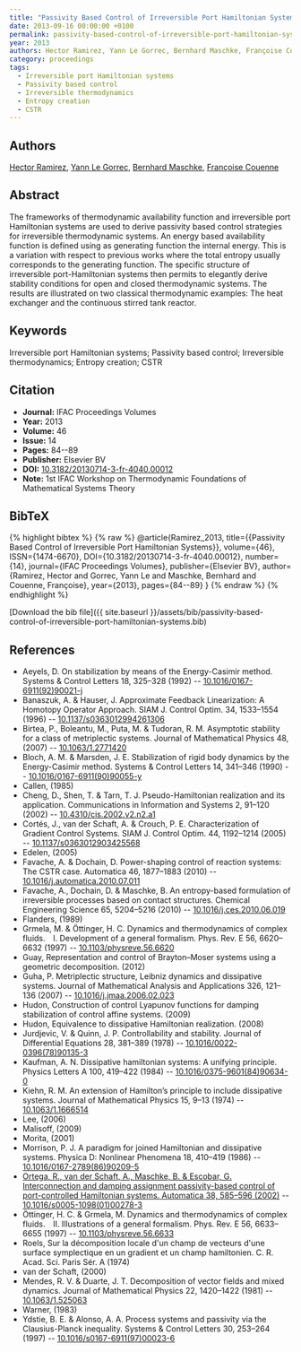 ```yaml
---
title: "Passivity Based Control of Irreversible Port Hamiltonian Systems"
date: 2013-09-16 00:00:00 +0100
permalink: passivity-based-control-of-irreversible-port-hamiltonian-systems
year: 2013
authors: Hector Ramirez, Yann Le Gorrec, Bernhard Maschke, Françoise Couenne
category: proceedings
tags:
  - Irreversible port Hamiltonian systems
  - Passivity based control
  - Irreversible thermodynamics
  - Entropy creation
  - CSTR
---
```

 
## Authors
[Hector Ramirez](authors/hector-ramirez), [Yann Le Gorrec](authors/yann-le-gorrec), [Bernhard Maschke](authors/bernhard-maschke), [Françoise Couenne](authors/francoise-couenne)
 
## Abstract
The frameworks of thermodynamic availability function and irreversible port Hamiltonian systems are used to derive passivity based control strategies for irreversible thermodynamic systems. An energy based availability function is defined using as generating function the internal energy. This is a variation with respect to previous works where the total entropy usually corresponds to the generating function. The specific structure of irreversible port-Hamiltonian systems then permits to elegantly derive stability conditions for open and closed thermodynamic systems. The results are illustrated on two classical thermodynamic examples: The heat exchanger and the continuous stirred tank reactor.
 
## Keywords
Irreversible port Hamiltonian systems; Passivity based control; Irreversible thermodynamics; Entropy creation; CSTR
 
## Citation
- **Journal:** IFAC Proceedings Volumes
- **Year:** 2013
- **Volume:** 46
- **Issue:** 14
- **Pages:** 84--89
- **Publisher:** Elsevier BV
- **DOI:** [10.3182/20130714-3-fr-4040.00012](https://doi.org/10.3182/20130714-3-fr-4040.00012)
- **Note:** 1st IFAC Workshop on Thermodynamic Foundations of Mathematical Systems Theory
 
## BibTeX
{% highlight bibtex %}
{% raw %}
@article{Ramirez_2013,
  title={{Passivity Based Control of Irreversible Port Hamiltonian Systems}},
  volume={46},
  ISSN={1474-6670},
  DOI={10.3182/20130714-3-fr-4040.00012},
  number={14},
  journal={IFAC Proceedings Volumes},
  publisher={Elsevier BV},
  author={Ramirez, Hector and Gorrec, Yann Le and Maschke, Bernhard and Couenne, Françoise},
  year={2013},
  pages={84--89}
}
{% endraw %}
{% endhighlight %}
 
[Download the bib file]({{ site.baseurl }}/assets/bib/passivity-based-control-of-irreversible-port-hamiltonian-systems.bib)
 
## References
- Aeyels, D. On stabilization by means of the Energy-Casimir method. Systems &amp; Control Letters 18, 325–328 (1992) -- [10.1016/0167-6911(92)90021-j](https://doi.org/10.1016/0167-6911(92)90021-j)
- Banaszuk, A. & Hauser, J. Approximate Feedback Linearization: A Homotopy Operator Approach. SIAM J. Control Optim. 34, 1533–1554 (1996) -- [10.1137/s0363012994261306](https://doi.org/10.1137/s0363012994261306)
- Birtea, P., Boleantu, M., Puta, M. & Tudoran, R. M. Asymptotic stability for a class of metriplectic systems. Journal of Mathematical Physics 48, (2007) -- [10.1063/1.2771420](https://doi.org/10.1063/1.2771420)
- Bloch, A. M. & Marsden, J. E. Stabilization of rigid body dynamics by the Energy-Casimir method. Systems &amp; Control Letters 14, 341–346 (1990) -- [10.1016/0167-6911(90)90055-y](https://doi.org/10.1016/0167-6911(90)90055-y)
- Callen, (1985)
- Cheng, D., Shen, T. & Tarn, T. J. Pseudo-Hamiltonian realization and its application. Communications in Information and Systems 2, 91–120 (2002) -- [10.4310/cis.2002.v2.n2.a1](https://doi.org/10.4310/cis.2002.v2.n2.a1)
- Cortés, J., van der Schaft, A. & Crouch, P. E. Characterization of Gradient Control Systems. SIAM J. Control Optim. 44, 1192–1214 (2005) -- [10.1137/s0363012903425568](https://doi.org/10.1137/s0363012903425568)
- Edelen, (2005)
- Favache, A. & Dochain, D. Power-shaping control of reaction systems: The CSTR case. Automatica 46, 1877–1883 (2010) -- [10.1016/j.automatica.2010.07.011](https://doi.org/10.1016/j.automatica.2010.07.011)
- Favache, A., Dochain, D. & Maschke, B. An entropy-based formulation of irreversible processes based on contact structures. Chemical Engineering Science 65, 5204–5216 (2010) -- [10.1016/j.ces.2010.06.019](https://doi.org/10.1016/j.ces.2010.06.019)
- Flanders, (1989)
- Grmela, M. & Öttinger, H. C. Dynamics and thermodynamics of complex fluids.  I. Development of a general formalism. Phys. Rev. E 56, 6620–6632 (1997) -- [10.1103/physreve.56.6620](https://doi.org/10.1103/physreve.56.6620)
- Guay, Representation and control of Brayton–Moser systems using a geometric decomposition. (2012)
- Guha, P. Metriplectic structure, Leibniz dynamics and dissipative systems. Journal of Mathematical Analysis and Applications 326, 121–136 (2007) -- [10.1016/j.jmaa.2006.02.023](https://doi.org/10.1016/j.jmaa.2006.02.023)
- Hudon, Construction of control Lyapunov functions for damping stabilization of control affine systems. (2009)
- Hudon, Equivalence to dissipative Hamiltonian realization. (2008)
- Jurdjevic, V. & Quinn, J. P. Controllability and stability. Journal of Differential Equations 28, 381–389 (1978) -- [10.1016/0022-0396(78)90135-3](https://doi.org/10.1016/0022-0396(78)90135-3)
- Kaufman, A. N. Dissipative hamiltonian systems: A unifying principle. Physics Letters A 100, 419–422 (1984) -- [10.1016/0375-9601(84)90634-0](https://doi.org/10.1016/0375-9601(84)90634-0)
- Kiehn, R. M. An extension of Hamilton’s principle to include dissipative systems. Journal of Mathematical Physics 15, 9–13 (1974) -- [10.1063/1.1666514](https://doi.org/10.1063/1.1666514)
- Lee, (2006)
- Malisoff, (2009)
- Morita, (2001)
- Morrison, P. J. A paradigm for joined Hamiltonian and dissipative systems. Physica D: Nonlinear Phenomena 18, 410–419 (1986) -- [10.1016/0167-2789(86)90209-5](https://doi.org/10.1016/0167-2789(86)90209-5)
- [Ortega, R., van der Schaft, A., Maschke, B. & Escobar, G. Interconnection and damping assignment passivity-based control of port-controlled Hamiltonian systems. Automatica 38, 585–596 (2002)](interconnection-and-damping-assignment-passivity-based-control-of-port-controlled-hamiltonian-systems) -- [10.1016/s0005-1098(01)00278-3](https://doi.org/10.1016/s0005-1098(01)00278-3)
- Öttinger, H. C. & Grmela, M. Dynamics and thermodynamics of complex fluids.  II. Illustrations of a general formalism. Phys. Rev. E 56, 6633–6655 (1997) -- [10.1103/physreve.56.6633](https://doi.org/10.1103/physreve.56.6633)
- Roels, Sur la décomposition locale d'un champ de vecteurs d'une surface symplectique en un gradient et un champ hamiltonien. C. R. Acad. Sci. Paris Sér. A (1974)
- van der Schaft, (2000)
- Mendes, R. V. & Duarte, J. T. Decomposition of vector fields and mixed dynamics. Journal of Mathematical Physics 22, 1420–1422 (1981) -- [10.1063/1.525063](https://doi.org/10.1063/1.525063)
- Warner, (1983)
- Ydstie, B. E. & Alonso, A. A. Process systems and passivity via the Clausius-Planck inequality. Systems &amp; Control Letters 30, 253–264 (1997) -- [10.1016/s0167-6911(97)00023-6](https://doi.org/10.1016/s0167-6911(97)00023-6)

